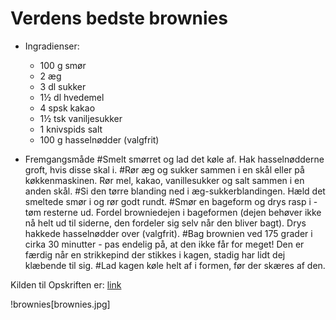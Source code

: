 # Verdens bedste brownies

* Ingradienser:
	* 100 g smør
	* 2 æg
	* 3 dl sukker
	* 1½ dl hvedemel
	* 4 spsk kakao
	* 1½ tsk vaniljesukker
	* 1 knivspids salt
	* 100 g hasselnødder (valgfrit)

* Fremgangsmåde
	#Smelt smørret og lad det køle af. Hak hasselnødderne groft, hvis disse skal i.
	#Rør æg og sukker sammen i en skål eller på køkkenmaskinen. Rør mel, kakao, vanillesukker og salt sammen i en anden skål.
	#Si den tørre blanding ned i æg-sukkerblandingen. Hæld det smeltede smør i og rør godt rundt.
	#Smør en bageform og drys rasp i - tøm resterne ud. Fordel browniedejen i bageformen (dejen behøver ikke nå helt ud til siderne, den fordeler sig selv når den bliver bagt). Drys hakkede hasselnødder over (valgfrit).
	#Bag brownien ved 175 grader i cirka 30 minutter - pas endelig på, at den ikke får for meget! Den er færdig når en strikkepind der stikkes i kagen, stadig har lidt dej klæbende til sig.
	#Lad kagen køle helt af i formen, før der skæres af den.
	
Kilden til Opskriften er: [link](http://www.bageglad.dk/verdens-bedste-brownies/)

!brownies[brownies.jpg]

